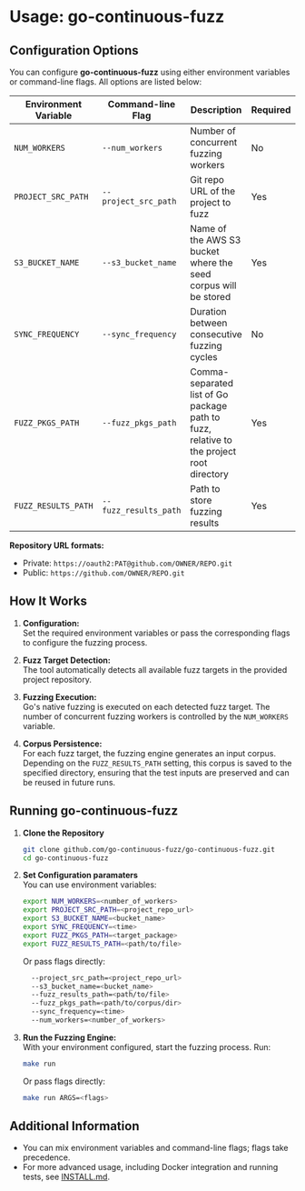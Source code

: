 # Usage: go-continuous-fuzz

## Configuration Options

You can configure **go-continuous-fuzz** using either environment variables or command-line flags. All options are listed below:

| Environment Variable | Command-line Flag     | Description                                                                             | Required | Default |
| -------------------- | --------------------- | --------------------------------------------------------------------------------------- | -------- | ------- |
| `NUM_WORKERS` | `--num_workers`     | Number of concurrent fuzzing workers                                                  | No       | 1       |
| `PROJECT_SRC_PATH`   | `--project_src_path`  | Git repo URL of the project to fuzz                                                     | Yes      | —       |
| `S3_BUCKET_NAME`   | `--s3_bucket_name`  | Name of the AWS S3 bucket where the seed corpus will be stored                                               | Yes      | —       |
| `SYNC_FREQUENCY`          | `--sync_frequency`         | Duration between consecutive fuzzing cycles                                                                | No       | 120s    |
| `FUZZ_PKGS_PATH`     | `--fuzz_pkgs_path`    | Comma-separated list of Go package path to fuzz, relative to the project root directory | Yes      | —       |
| `FUZZ_RESULTS_PATH`  | `--fuzz_results_path` | Path to store fuzzing results                                                           | Yes      | —       |

**Repository URL formats:**

- Private: `https://oauth2:PAT@github.com/OWNER/REPO.git`
- Public: `https://github.com/OWNER/REPO.git`

## How It Works

1. **Configuration:**  
   Set the required environment variables or pass the corresponding flags to configure the fuzzing process.

2. **Fuzz Target Detection:**  
   The tool automatically detects all available fuzz targets in the provided project repository.

3. **Fuzzing Execution:**  
   Go's native fuzzing is executed on each detected fuzz target. The number of concurrent fuzzing workers is controlled by the `NUM_WORKERS` variable.

4. **Corpus Persistence:**  
   For each fuzz target, the fuzzing engine generates an input corpus. Depending on the `FUZZ_RESULTS_PATH` setting, this corpus is saved to the specified directory, ensuring that the test inputs are preserved and can be reused in future runs.

## Running go-continuous-fuzz

1. **Clone the Repository**

   ```bash
   git clone github.com/go-continuous-fuzz/go-continuous-fuzz.git
   cd go-continuous-fuzz
   ```

2. **Set Configuration paramaters**  
   You can use environment variables:

   ```bash
   export NUM_WORKERS=<number_of_workers>
   export PROJECT_SRC_PATH=<project_repo_url>
   export S3_BUCKET_NAME=<bucket_name>
   export SYNC_FREQUENCY=<time>
   export FUZZ_PKGS_PATH=<target_package>
   export FUZZ_RESULTS_PATH=<path/to/file>
   ```

   Or pass flags directly:

   ```bash
     --project_src_path=<project_repo_url>
     --s3_bucket_name=<bucket_name>
     --fuzz_results_path=<path/to/file>
     --fuzz_pkgs_path=<path/to/corpus/dir>
     --sync_frequency=<time>
     --num_workers=<number_of_workers>
   ```

3. **Run the Fuzzing Engine:**  
   With your environment configured, start the fuzzing process. Run:

   ```bash
   make run
   ```

   Or pass flags directly:

   ```bash
   make run ARGS=<flags>
   ```

## Additional Information

- You can mix environment variables and command-line flags; flags take precedence.
- For more advanced usage, including Docker integration and running tests, see [INSTALL.md](./INSTALL.md).
